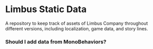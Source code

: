 # Limbus Static Data
A repository to keep track of assets of Limbus Company throughout different versions, including localization, game data, and story lines.

### Should I add data from MonoBehaviors?